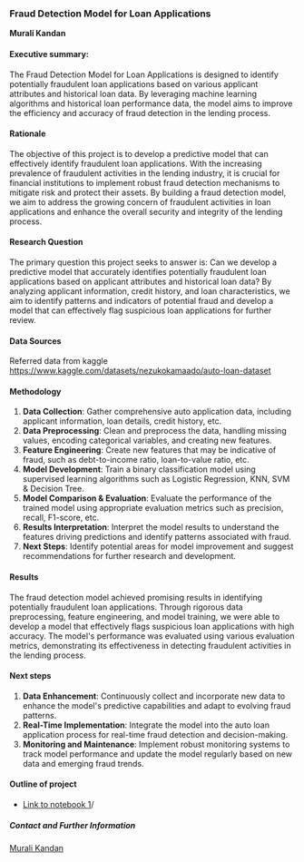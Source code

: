 ### Fraud Detection Model for Loan Applications

**Murali Kandan**

#### Executive summary:
The Fraud Detection Model for Loan Applications is designed to identify potentially fraudulent loan applications based on various applicant attributes and historical loan data. By leveraging machine learning algorithms and historical loan performance data, the model aims to improve the efficiency and accuracy of fraud detection in the lending process.

#### Rationale
The objective of this project is to develop a predictive model that can effectively identify fraudulent loan applications. With the increasing prevalence of fraudulent activities in the lending industry, it is crucial for financial institutions to implement robust fraud detection mechanisms to mitigate risk and protect their assets. By building a fraud detection model, we aim to address the growing concern of fraudulent activities in loan applications and enhance the overall security and integrity of the lending process.

#### Research Question
The primary question this project seeks to answer is: Can we develop a predictive model that accurately identifies potentially fraudulent loan applications based on applicant attributes and historical loan data? By analyzing applicant information, credit history, and loan characteristics, we aim to identify patterns and indicators of potential fraud and develop a model that can effectively flag suspicious loan applications for further review.

#### Data Sources
Referred data from kaggle
https://www.kaggle.com/datasets/nezukokamaado/auto-loan-dataset

#### Methodology
1. **Data Collection**: Gather comprehensive auto application data, including applicant information, loan details, credit history, etc.
2. **Data Preprocessing**: Clean and preprocess the data, handling missing values, encoding categorical variables, and creating new features.
3. **Feature Engineering**: Create new features that may be indicative of fraud, such as debt-to-income ratio, loan-to-value ratio, etc.
4. **Model Development**: Train a binary classification model using supervised learning algorithms such as Logistic Regression, KNN, SVM & Decision Tree.
5. **Model Comparison & Evaluation**: Evaluate the performance of the trained model using appropriate evaluation metrics such as precision, recall, F1-score, etc.
6. **Results Interpretation**: Interpret the model results to understand the features driving predictions and identify patterns associated with fraud.
7. **Next Steps**: Identify potential areas for model improvement and suggest recommendations for further research and development.

#### Results
The fraud detection model achieved promising results in identifying potentially fraudulent loan applications. Through rigorous data preprocessing, feature engineering, and model training, we were able to develop a model that effectively flags suspicious loan applications with high accuracy. The model's performance was evaluated using various evaluation metrics, demonstrating its effectiveness in detecting fraudulent activities in the lending process.

#### Next steps
1. **Data Enhancement**: Continuously collect and incorporate new data to enhance the model's predictive capabilities and adapt to evolving fraud patterns.
2. **Real-Time Implementation**: Integrate the model into the auto loan application process for real-time fraud detection and decision-making.
3. **Monitoring and Maintenance**: Implement robust monitoring systems to track model performance and update the model regularly based on new data and emerging fraud trends.

#### Outline of project

- [Link to notebook 1](https://github.com/muralikandan/fraud_detection/blob/main/fraud_detection_model.ipynb)/


##### Contact and Further Information
[Murali Kandan](https://www.linkedin.com/in/muralikandan/)
